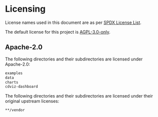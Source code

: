 # Licensing

License names used in this document are as per [SPDX License List](https://spdx.org/licenses/).

The default license for this project is [AGPL-3.0-only](LICENSE).

## Apache-2.0

The following directories and their subdirectories are licensed under Apache-2.0:

```txt
examples
data
charts
cdviz-dashboard
```

The following directories and their subdirectories are licensed under their original upstream licenses:

```txt
**/vendor
```
